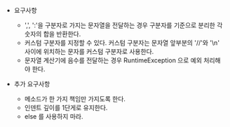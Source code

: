 - 요구사항
  - ',', ':'을 구분자로 가지는 문자열을 전달하는 경우 구분자를 기준으로 분리한 각 숫자의 합을 반환한다.
  - 커스텀 구분자를 지정할 수 있다. 커스텀 구분자는 문자열 앞부분의 '//'와 '\n' 사이에 위치하는 문자를 커스텀 구분자로 사용한다.
  - 문자열 계산기에 음수를 전달하는 경우 RuntimeException 으로 예외 처리해야 한다.

- 추가 요구사항
  - 메소드가 한 가지 책임만 가지도록 한다.
  - 인덴트 깊이를 1단게로 유지한다.
  - else 를 사용하지 마라.